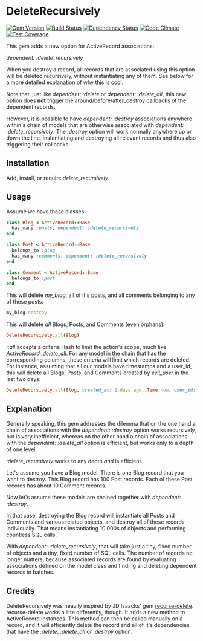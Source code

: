
# DeleteRecursively

[![Gem Version](https://badge.fury.io/rb/delete_recursively.svg)](http://badge.fury.io/rb/delete_recursively)
[![Build Status](https://travis-ci.org/janosch-x/delete_recursively.svg?branch=master)](https://travis-ci.org/janosch-x/delete_recursively)
[![Dependency Status](https://gemnasium.com/janosch-x/delete_recursively.svg)](https://gemnasium.com/janosch-x/delete_recursively)
[![Code Climate](https://codeclimate.com/github/janosch-x/delete_recursively/badges/gpa.svg)](https://codeclimate.com/github/janosch-x/delete_recursively)
[![Test Coverage](https://codeclimate.com/github/janosch-x/delete_recursively/badges/coverage.svg)](https://codeclimate.com/github/janosch-x/delete_recursively/coverage)

This gem adds a new option for ActiveRecord associations:

*dependent: :delete_recursively*

When you destroy a record, all records that are associated using this option will be deleted recursively, without instantiating any of them. See below for a more detailed explanation of why this is cool.

Note that, just like *dependent: :delete* or *dependent: :delete_all*, this new option does **not** trigger the around/before/after_destroy callbacks of the dependent records.

However, it is possible to have *dependent: :destroy* associations anywhere within a chain of models that are otherwise associated with *dependent: :delete_recursively*. The *:destroy* option will work normally anywhere up or down the line, instantiating and destroying all relevant records and thus also triggering their callbacks.

## Installation

Add, install, or require *delete_recursively*.

## Usage

Assume we have these classes:

```ruby
class Blog < ActiveRecord::Base
  has_many :posts, dependent: :delete_recursively
end

class Post < ActiveRecord::Base
  belongs_to :blog
  has_many :comments, dependent: :delete_recursively
end

class Comment < ActiveRecord::Base
  belongs_to :post
end
```

This will delete *my_blog*, all of it's posts, and all comments belonging to any of these posts:
```ruby
my_blog.destroy
```

This will delete *all* Blogs, Posts, and Comments (even orphans):
```ruby
DeleteRecursively.all(Blog)
```

*::all* accepts a criteria Hash to limit the action's scope, much like *ActiveRecord::delete_all*. For any model in the chain that has the corresponding columns, these criteria will limit which records are deleted. For instance, assuming that all our models have timestamps and a user_id, this will delete all Blogs, Posts, and Comments created by *evil_user* in the last two days:

```ruby
DeleteRecursively.all(Blog, created_at: 2.days.ago..Time.now, user_id: evil_user.id)
```

## Explanation

Generally speaking, this gem addresses the dilemma that on the one hand a chain of associations with the *dependent: :destroy* option works recursively, but is very inefficient, whereas on the other hand a chain of associations with the *dependent: :delete_all* option is efficient, but works only to a depth of one level.

*:delete_recursively* works to any depth *and* is efficient.

Let's assume you have a Blog model. There is one Blog record that you want to destroy. This Blog record has 100 Post records. Each of these Post records has about 10 Comment records.

Now let's assume these models are chained together with *dependent: :destroy*.

In that case, destroying the Blog record will instantiate all Posts and Comments and various related objects, and destroy all of these records individually. That means instantiating 10.000s of objects and performing countless SQL calls.

With *dependent: :delete_recursively*, that will take just a tiny, fixed number of objects and a tiny, fixed number of SQL calls. The number of records no longer matters, because associated records are found by evaluating associations defined on the model class and finding and deleting dependent records in batches. 

## Credits

DeleteRecursively was heavily inspired by JD Isaacks' gem [recurse-delete](https://github.com/jisaacks/recurse-delete). recurse-delete works a litte differently, though. It adds a new method to ActiveRecord instances. This method can then be called manually on a record, and it will efficiently delete the record and all of it's dependencies that have the *:delete*, *:delete_all* or *:destroy* option.

